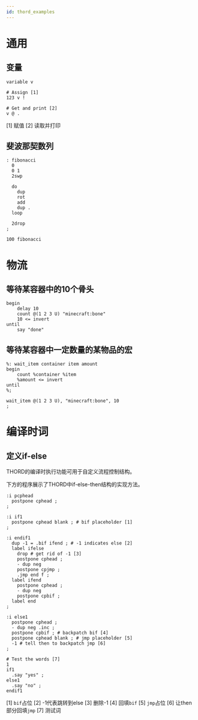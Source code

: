 ```yaml
---
id: thord_examples
---
```

# 通用

## 变量

```
variable v

# Assign [1]
123 v !

# Get and print [2]
v @ .
```
 [1] 赋值
 [2] 读取并打印

## 斐波那契数列

```
: fibonacci
  0
  0 1
  2swp
  
  do
    dup
    rot
    add
    dup .
  loop

  2drop
;

100 fibonacci
```

# 物流

## 等待某容器中的10个骨头

```
begin
    delay 10
    count @(1 2 3 U) "minecraft:bone"
    10 <= invert 
until
    say "done"
```

## 等待某容器中一定数量的某物品的宏

```
%: wait_item container item amount
begin
    count %container %item
    %amount <= invert
until
%;

wait_item @(1 2 3 U), "minecraft:bone", 10
;
```

# 编译时词

## 定义if-else

THORD的编译时执行功能可用于自定义流程控制结构。

下方的程序展示了THORD中if-else-then结构的实现方法。

```
:i pcphead
  postpone cphead ;
;

:i if1
  postpone cphead blank ; # bif placeholder [1]
;

:i endif1
  dup -1 = .bif ifend ; # -1 indicates else [2]
  label ifelse
    drop # get rid of -1 [3]
    postpone cphead ; 
    - dup neg 
    postpone cpjmp ;
    .jmp end f ;
  label ifend
    postpone cphead ; 
    - dup neg 
    postpone cpbif ;
  label end 
;

:i else1
  postpone cphead ;
  - dup neg .inc ; 
  postpone cpbif ; # backpatch bif [4]
  postpone cphead blank ; # jmp placeholder [5]
  -1 # tell then to backpatch jmp [6]
;

# Test the words [7]
1
if1
  .say "yes" ; 
else1
  .say "no" ;
endif1
```
 [1] `bif`占位
 [2] -1代表跳转到else
 [3] 删除-1
 [4] 回填`bif`
 [5] `jmp`占位
 [6] 让then部分回填`jmp`
 [7] 测试词